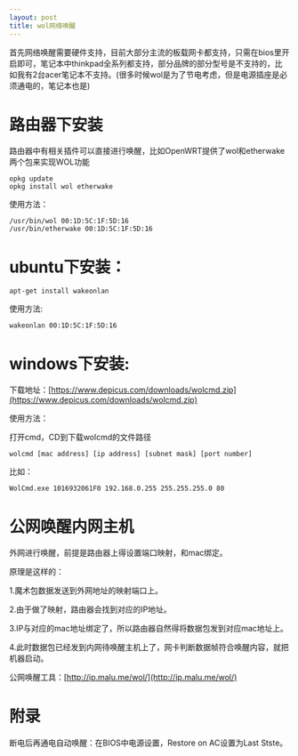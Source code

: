 ```yaml
---
layout: post
title: wol网络唤醒
---
```


首先网络唤醒需要硬件支持，目前大部分主流的板载网卡都支持，只需在bios里开启即可，笔记本中thinkpad全系列都支持，部分品牌的部分型号是不支持的，比如我有2台acer笔记本不支持。(很多时候wol是为了节电考虑，但是电源插座是必须通电的，笔记本也是)

# 路由器下安装

路由器中有相关插件可以直接进行唤醒，比如OpenWRT提供了wol和etherwake两个包来实现WOL功能

	opkg update
	opkg install wol etherwake

使用方法：

	/usr/bin/wol 00:1D:5C:1F:5D:16
	/usr/bin/etherwake 00:1D:5C:1F:5D:16

# ubuntu下安装：

	apt-get install wakeonlan

使用方法:

	wakeonlan 00:1D:5C:1F:5D:16

# windows下安装:

下载地址：[https://www.depicus.com/downloads/wolcmd.zip](https://www.depicus.com/downloads/wolcmd.zip)

使用方法：

打开cmd，CD到下载wolcmd的文件路径

	wolcmd [mac address] [ip address] [subnet mask] [port number]

比如：

	WolCmd.exe 1016932061F0 192.168.0.255 255.255.255.0 80

# 公网唤醒内网主机

外网进行唤醒，前提是路由器上得设置端口映射，和mac绑定。

原理是这样的：

1.魔术包数据发送到外网地址的映射端口上。

2.由于做了映射，路由器会找到对应的IP地址。

3.IP与对应的mac地址绑定了，所以路由器自然得将数据包发到对应mac地址上。

4.此时数据包已经发到内网待唤醒主机上了，网卡判断数据帧符合唤醒内容，就把机器启动。


公网唤醒工具：[http://ip.malu.me/wol/](http://ip.malu.me/wol/)

# 附录

断电后再通电自动唤醒：在BIOS中电源设置，Restore on AC设置为Last Stste。
